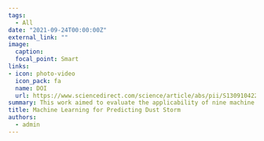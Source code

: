 ```yaml
---
tags:
  - All
date: "2021-09-24T00:00:00Z"
external_link: ""
image:
  caption: 
  focal_point: Smart
links:
- icon: photo-video
  icon_pack: fa
  name: DOI
  url: https://www.sciencedirect.com/science/article/abs/pii/S1309104220302579?via%3Dihub
summary: This work aimed to evaluate the applicability of nine machine learning models and their average for predicting the seasonal dust storm index (DSI) during 2000–2018 in arid regions. The results showed that the averaging method outperformed the other individual ML models in predicting DSI changes in all seasons.
title: Machine Learning for Predicting Dust Storm
authors: 
  - admin
---
```

